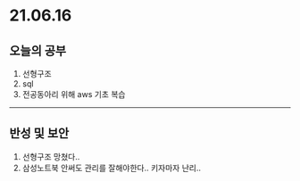 # 21.06.16

## 오늘의 공부
1. 선형구조
2. sql 
3. 전공동아리 위해 aws 기초 복습
----------------------
## 반성 및 보안
1. 선형구조 망쳤다..
2. 삼성노트북 안써도 관리를 잘해야한다.. 키자마자 난리..

